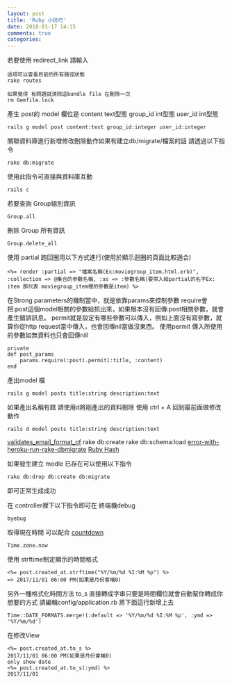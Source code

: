```yaml
---
layout: post
title: 'Ruby 小技巧'
date: 2018-01-17 14:15
comments: true
categories: 
---
```

若要使用 redirect_link
請輸入

	這項可以查看目前的所有路徑狀態
	rake routes

	如果覺得 有問題就清除這bundle file 在刪除一次
	rm Gemfile.lock

產生 post的 model 欄位是 content text型態  group_id int型態 user_id int型態

	rails g model post content:text group_id:integer user_id:integer

關聯資料庫進行新增修改刪除動作如果有建立db/migrate/檔案的話 請透過以下指令

	rake db:migrate

使用此指令可直接與資料庫互動

	rails c

若要查詢 Group組別資訊

	Group.all

刪除 Group 所有資訊

	Group.delete_all

使用 partial 跑回圈用以下方式進行(使用於顯示迴圈的頁面比較適合)

	<%= render :partial => "檔案名稱(Ex:moviegroup_item.html.erb)", :collection => @集合的參數名稱, :as => :參數名稱(要帶入給partial的名字Ex: item 那代表 moviegroup_item裡的參數是item) %>

在Strong parameters的機制當中，就是依靠params來控制參數
require會把:post這個model相關的參數給抓出來，如果根本沒有回傳:post相關參數，就會產生錯誤訊息。
permit就是設定有哪些參數可以傳入，例如上面沒有寫參數，就算你從http request當中傳入，也會回傳nil當做沒東西。
使用permit 傳入所使用的參數如無資料也只會回傳nill

	private
	def post_params
		params.require(:post).permit(:title, :content)
	end

產出model 檔

	rails g model posts title:string description:text

如果產出名稱有錯 請使用d將剛產出的資料刪除 使用 ctrl + A 回到最前面做修改動作

	rails d model posts title:string description:text

[validates_email_format_of](https://github.com/validates-email-format-of/validates_email_format_of)
rake db:create
rake db:schema:load
[error-with-heroku-run-rake-dbmigrate](https://stackoverflow.com/questions/15513766/error-with-heroku-run-rake-dbmigrate)
[Ruby Hash](http://www.runoob.com/ruby/ruby-hash.html)

如果發生建立 modle 已存在可以使用以下指令

	rake db:drop db:create db:migrate

即可正常生成成功

在 controller裡下以下指令即可在 終端機debug
	
	byebug

取得現在時間 可以配合 [countdown](https://github.com/jnbt/countdown)

	Time.zone.now

使用 strftime制定顯示的時間格式

	<%= post.created_at.strftime("%Y/%m/%d %I:%M %p") %>
	=> 2017/11/01 06:00 PM(如果是月份會補0)

另外一種格式化時間方法 to_s 直接轉成字串只要是時間欄位就會自動幫你轉成你想要的方式
請編輯config/application.rb 將下面這行新增上去

	Time::DATE_FORMATS.merge!(:default => '%Y/%m/%d %I:%M %p', :ymd => '%Y/%m/%d')

在修改View

	<%= post.created_at.to_s %>
	2017/11/01 06:00 PM(如果是月份會補0)
	only show date
	<%= post.created_at.to_s(:ymd) %>
	2017/11/01
